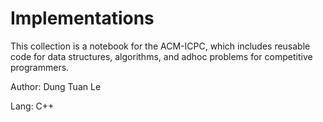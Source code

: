 # Implementations
This collection is a notebook for the ACM-ICPC, which includes reusable code for data structures, algorithms, and adhoc problems for competitive programmers.

Author: Dung Tuan Le

Lang: C++
